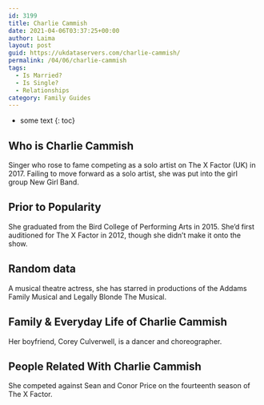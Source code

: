 ```yaml
---
id: 3199
title: Charlie Cammish
date: 2021-04-06T03:37:25+00:00
author: Laima
layout: post
guid: https://ukdataservers.com/charlie-cammish/
permalink: /04/06/charlie-cammish
tags:
  - Is Married?
  - Is Single?
  - Relationships
category: Family Guides
---
```


* some text
{: toc}


## Who is Charlie Cammish
                  
                  
                  
Singer who rose to fame competing as a solo artist on The X Factor (UK) in 2017. Failing to move forward as a solo artist, she was put into the girl group New Girl Band. 
                  
              
            
              
            
                
                
                
## Prior to Popularity
                  
                  
                  
She graduated from the Bird College of Performing Arts in 2015. She&#8217;d first auditioned for The X Factor in 2012, though she didn&#8217;t make it onto the show. 
                  
              
            
              
            
                
                
                
## Random data
                  
                  
                  
A musical theatre actress, she has starred in productions of the Addams Family Musical and Legally Blonde The Musical. 
                  
              
            
              
            
                
                
                
## Family & Everyday Life of Charlie Cammish
                  
                  
                  
Her boyfriend, Corey Culverwell, is a dancer and choreographer. 
                  
              
            
              
            
                
                
                
## People Related With Charlie Cammish
                  
                  
                  
She competed against Sean and Conor Price on the fourteenth season of The X Factor. 
                  
              
            
              
            
                
              
            
              
              
            
            
              
            
          
          
          